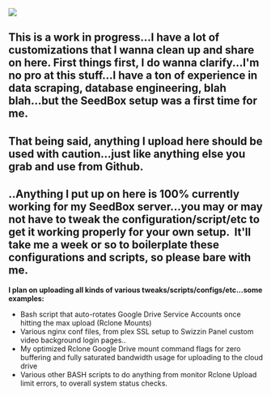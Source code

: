 ![](https://user-images.githubusercontent.com/77786782/105560254-4df17980-5ce1-11eb-90c4-41922ae34bf6.png)

## This is a work in progress...I have a lot of customizations that I wanna clean up and share on here. First things first, I do wanna clarify...I'm no pro at this stuff...I have a ton of experience in data scraping, database engineering, blah blah...but the SeedBox setup was a first time for me. 

## That being said, anything I upload here should be used with caution...just like anything else you grab and use from Github. 

## ..Anything I put up on here is 100% currently working for my SeedBox server...you may or may not have to tweak the configuration/script/etc to get it working properly for your own setup.  It'll take me a week or so to boilerplate these configurations and scripts, so please bare with me.

**I plan on uploading all kinds of various tweaks/scripts/configs/etc...some examples:**

*   Bash script that auto-rotates Google Drive Service Accounts once hitting the max upload (Rclone Mounts)
*   Various nginx conf files, from plex SSL setup to Swizzin Panel custom video background login pages..
*   My optimized Rclone Google Drive mount command flags for zero buffering and fully saturated bandwidth usage for uploading to the cloud drive
*   Various other BASH scripts to do anything from monitor Rclone Upload limit errors, to overall system status checks.
